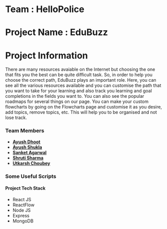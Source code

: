 # Team : HelloPolice

# Project Name : EduBuzz

# Project Information

There are many resources avaiable on the Internet but choosing the one that fits you the best can be quite difficult task. So, in order to help you choose the correct path, EduBuzz plays an important role.
Here, you can see all the various resources available and you can customise the path that you want to take for your learning and also track you learning and goal completions in the fields you want to. You can also see the popular roadmaps for several things on our page.
You can make your custom flowcharts by going on the Flowcharts page and customise it as you desire, add topics, remove topics, etc. This will help you to be organised and not lose track.

### Team Members

-   **[Ayush Dhoot](https://github.com/LoLZeS666)**
-   **[Ayush Shukla](https://github.com/Ayush-Shukla02)**
-   **[Sanket Agarwal](https://github.com/SanketAgwl)**
-   **[Shruti Sharma](https://github.com/ShrutiSharma01)**
-   **[Utkarsh Choubey](https://github.com/utk2541)**

### Some Useful Scripts

#### Project Tech Stack

-   React JS
-   ReactFlow
-   Node JS
-   Express
-   MongoDB
